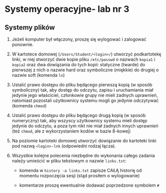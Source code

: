 
# Systemy operacyjne- lab nr 3
## Systemy plików

1. Jeżeli komputer był włączony, proszę się wylogować i zalogować ponownie.

1. W kartotece domowej (`/Users/Student/<login>/`) utworzyć podkartotekę linki, w niej stworzyć dwie kopie pliku `/etc/passwd` o nazwach `kopia1` i `kopia2` oraz dwa dowiązania do tych kopii: statyczne (twarde) do pierwszej z nich o nazwie hard oraz symboliczne (miękkie) do drugiej o nazwie soft (komenda `ln`)

1. Ustalić prawo dostępu do pliku będącego pierwszą kopią (w sposób symboliczny) tak, aby dostęp do odczytu, zapisu i uruchamiania miał jedynie jego właściciel, członkowie grupy nie mieli żadnych uprawnień, natomiast pozostali użytkownicy systemu mogli go jedynie odczytywać (komenda `chmod`)

1. Ustalić prawo dostępu do pliku będącego drugą kopią (w sposób numeryczny) tak, aby wszyscy użytkownicy systemu mieli dostęp jedynie do odczytu, a poza tym nikt nie miał żadnych innych uprawnień (też `chmod`, ale z wykorzystaniem kodów w bazie 8-kowej)

1. Na poziomie kartoteki domowej utworzyć dowiązanie do kartoteki linki pod nazwą `<login>-lnk` (odpowiedni rodzaj łącza).

1. Wszystkie kolejne polecenia niezbędne do wykonania całego zadania należy umieścić w pliku tekstowym o nazwie `links.txt`:

    - komenda w `history -a links.txt` zapisze CAŁĄ historię od momentu rozpoczęcia sesji (stąd prosiłem o wylogowanie)

    - komentarze proszę ewentualnie dodawać poprzedzone symbolem `#` 


